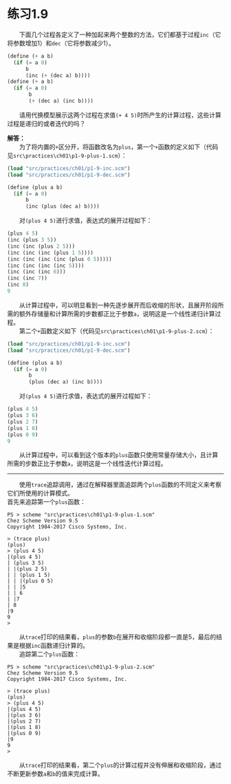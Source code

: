 # 练习1.9
&emsp;&emsp;下面几个过程各定义了一种加起来两个整数的方法，它们都基于过程`inc`（它将参数增加1）和`dec`（它将参数减少1）。  
```lisp
(define (+ a b)
  (if (= a 0)
      b
      (inc (+ (dec a) b))))
(define (+ a b)
  (if (= a 0)
       b
       (+ (dec a) (inc b))))
```
&emsp;&emsp;请用代换模型展示这两个过程在求值`(+ 4 5)`时所产生的计算过程，这些计算过程是递归的或者迭代的吗？  

**解答：**  
&emsp;&emsp;为了将内置的`+`区分开，将函数改名为`plus`，第一个`+`函数的定义如下（代码见`src\practices\ch01\p1-9-plus-1.scm`）：
```lisp
(load "src/practices/ch01/p1-9-inc.scm")
(load "src/practices/ch01/p1-9-dec.scm")

(define (plus a b)
  (if (= a 0)
      b
      (inc (plus (dec a) b))))
```
&emsp;&emsp;对`(plus 4 5)`进行求值，表达式的展开过程如下：
```lisp
(plus 4 5)
(inc (plus 3 5))
(inc (inc (plus 2 5)))
(inc (inc (inc (plus 1 5))))
(inc (inc (inc (inc (plus 0 5)))))
(inc (inc (inc (inc 5))))
(inc (inc (inc 6)))
(inc (inc 7))
(inc 8)
9
```
&emsp;&emsp;从计算过程中，可以明显看到一种先逐步展开而后收缩的形状，且展开阶段所需的额外存储量和计算所需的步数都正比于参数`a`，说明这是一个线性递归计算过程。  
&emsp;&emsp;第二个`+`函数定义如下（代码见`src\practices\ch01\p1-9-plus-2.scm`）：  
```lisp
(load "src/practices/ch01/p1-9-inc.scm")
(load "src/practices/ch01/p1-9-dec.scm")

(define (plus a b)
  (if (= a 0)
       b
       (plus (dec a) (inc b))))
```
&emsp;&emsp;对`(plus 4 5)`进行求值，表达式的展开过程如下：
```lisp
(plus 4 5)
(plus 3 6)
(plus 2 7)
(plus 1 8)
(plus 0 9)
9
```
&emsp;&emsp;从计算过程中，可以看到这个版本的`plus`函数只使用常量存储大小，且计算所需的步数正比于参数`a`，说明这是一个线性迭代计算过程。  

----
&emsp;&emsp;使用`trace`追踪调用，通过在解释器里面追踪两个`plus`函数的不同定义来考察它们所使用的计算模式。  
首先来追踪第一个`plus`函数：  
```shell
PS > scheme "src\practices\ch01\p1-9-plus-1.scm"
Chez Scheme Version 9.5
Copyright 1984-2017 Cisco Systems, Inc.

> (trace plus)
(plus)
> (plus 4 5)
|(plus 4 5)
| (plus 3 5)
| |(plus 2 5)
| | (plus 1 5)
| | |(plus 0 5)
| | |5
| | 6
| |7
| 8
|9
9
>
```
&emsp;&emsp;从`trace`打印的结果看，`plus`的参数`b`在展开和收缩阶段都一直是5，最后的结果是根据`inc`函数递归计算的。  
&emsp;&emsp;追踪第二个`plus`函数：  
```shell
PS > scheme "src\practices\ch01\p1-9-plus-2.scm"
Chez Scheme Version 9.5
Copyright 1984-2017 Cisco Systems, Inc.

> (trace plus)
(plus)
> (plus 4 5)
|(plus 4 5)
|(plus 3 6)
|(plus 2 7)
|(plus 1 8)
|(plus 0 9)
|9
9
> 
```
&emsp;&emsp;从`trace`打印的结果看，第二个`plus`的计算过程并没有伸展和收缩阶段，通过不断更新参数`a`和`b`的值来完成计算。
